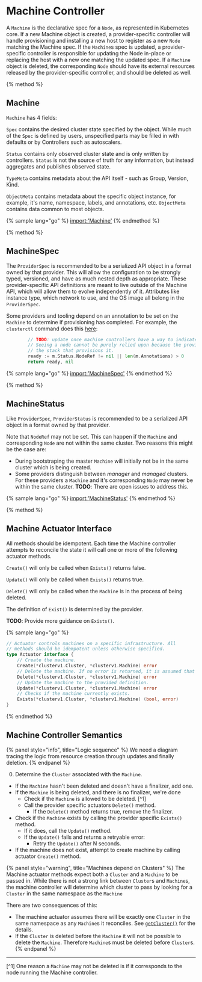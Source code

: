 
# Machine Controller

A `Machine` is the declarative spec for a `Node`, as represented in Kubernetes 
core. If a new Machine object is created, a provider-specific controller will 
handle provisioning and installing a new host to register as a new `Node`
matching the Machine spec. If the `Machine`s spec is updated, a provider-
specific controller is responsible for updating the Node in-place or replacing 
the host with a new one matching the updated spec. If a `Machine` object is 
deleted, the corresponding `Node` should have its external resources released by
the provider-specific controller, and should be deleted as well.

{% method %}
## Machine

`Machine` has 4 fields:

`Spec` contains the desired cluster state specified by the object. While much
of the `Spec` is defined by users, unspecified parts may be filled in with
defaults or by Controllers such as autoscalers.

`Status` contains only observed cluster state and is only written by
controllers. `Status` is not the source of truth for any information, but 
instead aggregates and publishes observed state.

`TypeMeta` contains metadata about the API itself - such as Group, Version, 
Kind. 

`ObjectMeta` contains metadata about the specific object instance, for
example, it's name, namespace, labels, and annotations, etc. `ObjectMeta` 
contains data common to most objects.

{% sample lang="go" %}
[import:'Machine'](../../../pkg/apis/cluster/v1alpha1/machine_types.go)
{% endmethod %}

{% method %}
## MachineSpec

The `ProviderSpec` is recommended to be a serialized API object in a format 
owned by that provider. This will allow the configuration to be strongly typed,
versioned, and have as much nested depth as appropriate. These provider-specific
API definitions are meant to live outside of the Machine API, which will allow
them to evolve independently of it. Attributes like instance type, which 
network to use, and the OS image all belong in the `ProviderSpec`.

Some providers and tooling depend on an annotation to be set on the `Machine`
to determine if provisioning has completed. For example, the `clusterctl`
command does this [here](https://github.com/kubernetes-sigs/cluster-api/blob/a30de81123009a5f91ade870008c1a35f7ce4b35/cmd/clusterctl/clusterdeployer/clusterclient/clusterclient.go#L555):
```go
		// TODO: update once machine controllers have a way to indicate a machine has been provisoned. https://github.com/kubernetes-sigs/cluster-api/issues/253
		// Seeing a node cannot be purely relied upon because the provisioned master will not be registering with
		// the stack that provisions it.
		ready := m.Status.NodeRef != nil || len(m.Annotations) > 0
		return ready, nil
```

{% sample lang="go" %}
[import:'MachineSpec'](../../../pkg/apis/cluster/v1alpha1/machine_types.go)
{% endmethod %}

{% method %}
## MachineStatus

Like `ProviderSpec`, `ProviderStatus` is recommended to be a serialized API 
object in a format owned by that provider.

Note that `NodeRef` may not be set. This can happen if the `Machine` and 
corresponding `Node` are not within the same cluster. Two reasons this might be
the case are:

- During bootstraping the master `Machine` will initially not be in the same
cluster which is being created.
- Some providers distinguish between _manager_ and _managed_ clusters. For 
these providers a `Machine` and it's corresponding `Node` may never be within
the same cluster. **TODO**: There are open issues to address this.

{% sample lang="go" %}
[import:'MachineStatus'](../../../pkg/apis/cluster/v1alpha1/machine_types.go)
{% endmethod %}

{% method %}
## Machine Actuator Interface

All methods should be idempotent. Each time the Machine controller attempts
to reconcile the state it will call one or more of the following actuator
methods.

`Create()` will only be called when `Exists()` returns false.

`Update()` will only be called when `Exists()` returns true.

`Delete()` will only be called when the `Machine` is in the process of being
deleted.

The definition of `Exist()` is determined by the provider.

**TODO**: Provide more guidance on `Exists()`.

{% sample lang="go" %}
```go
// Actuator controls machines on a specific infrastructure. All
// methods should be idempotent unless otherwise specified.
type Actuator interface {
	// Create the machine.
	Create(*clusterv1.Cluster, *clusterv1.Machine) error
	// Delete the machine. If no error is returned, it is assumed that all dependent resources have been cleaned up.
	Delete(*clusterv1.Cluster, *clusterv1.Machine) error
	// Update the machine to the provided definition.
	Update(*clusterv1.Cluster, *clusterv1.Machine) error
	// Checks if the machine currently exists.
	Exists(*clusterv1.Cluster, *clusterv1.Machine) (bool, error)
}
```
{% endmethod %}

## Machine Controller Semantics

{% panel style="info", title="Logic sequence" %}
We need a diagram tracing the logic from resource creation through updates
and finally deletion.
{% endpanel %}

0. Determine the `Cluster` associated with the `Machine`.
- If the `Machine` hasn't been deleted and doesn't have a finalizer, add one.
- If the `Machine` is being deleted, and there is no finalizer, we're done
  - Check if the `Machine` is allowed to be deleted. [^1]
  - Call the provider specific actuators `Delete()` method.
    - If the `Delete()` method returns true, remove the finalizer.
- Check if the `Machine` exists by calling the provider specific `Exists()`
method.
  - If it does, call the `Update()` method.
  - If the `Update()` fails and returns a retryable error:
    - Retry the `Update()` after N seconds.
- If the machine does not exist, attempt to create machine by calling
  actuator `Create()` method.

{% panel style="warning", title="Machines depend on Clusters" %}
The Machine actuator methods expect both a `Cluster` and a `Machine` to be
passed in. While there is not a strong link between `Cluster`s and `Machine`s,
the machine controller will determine which cluster to pass by looking for a 
`Cluster` in the same namespace as the `Machine`

There are two consequences of this:
 - The machine actuator assumes there will be exactly one `Cluster` in the
   same namespace as any `Machine`s it reconciles. See [`getCluster()`](
   https://github.com/kubernetes-sigs/cluster-api/blob/2d88aefcf94fcffbf647fcc1127a642112714b2f/pkg/controller/machine/controller.go#L216) for the details.
 - If the `Cluster` is deleted before the `Machine` it will not be possible to
   delete the `Machine`. Therefore `Machine`s must be deleted before `Cluster`s.
{% endpanel %}

---

[^1] One reason a `Machine` may not be deleted is if it corresponds to the 
node running the Machine controller.

[machine_types_source]: https://github.com/kubernetes-sigs/cluster-api/blob/master/pkg/apis/cluster/v1alpha1/machine_types.go
